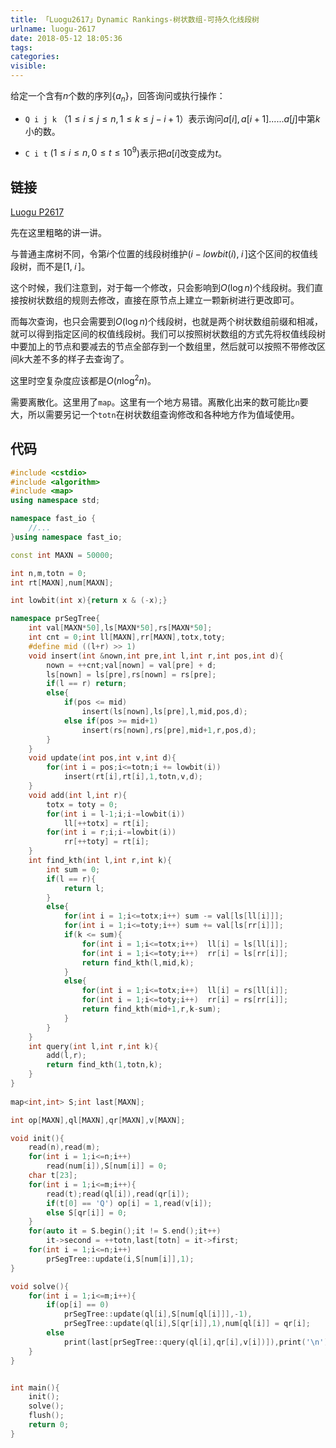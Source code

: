 ```yaml
---
title: 「Luogu2617」Dynamic Rankings-树状数组-可持久化线段树
urlname: luogu-2617
date: 2018-05-12 18:05:36
tags:
categories:
visible:
---
```


给定一个含有$n$个数的序列$\{a_n\}$，回答询问或执行操作：

+ `Q i j k` （$1\leq i\leq j\leq n, 1\leq k\leq j-i+1$）表示询问$a[i],a[i+1]......a[j]$中第$k$小的数。

+ `C i t` ($1 \leq i \leq n,0\leq t \leq 10^{9}$)表示把$a[i]$改变成为$t$。

<!-- more -->

## 链接

[Luogu P2617](https://www.luogu.org/problemnew/show/P2617)

先在这里粗略的讲一讲。

与普通主席树不同，令第$i$个位置的线段树维护$(i-lowbit(i),\; i\,]$这个区间的权值线段树，而不是$[1,\;i\,]$。

这个时候，我们注意到，对于每一个修改，只会影响到$O(\log{n})$个线段树。我们直接按树状数组的规则去修改，直接在原节点上建立一颗新树进行更改即可。

而每次查询，也只会需要到$O(\log{n})$个线段树，也就是两个树状数组前缀和相减，就可以得到指定区间的权值线段树。我们可以按照树状数组的方式先将权值线段树中要加上的节点和要减去的节点全部存到一个数组里，然后就可以按照不带修改区间$k$大差不多的样子去查询了。

这里时空复杂度应该都是$O(n \log^{2}{n})$。

需要离散化。这里用了`map`。这里有一个地方易错。离散化出来的数可能比`n`要大，所以需要另记一个`totn`在树状数组查询修改和各种地方作为值域使用。

## 代码


```cpp
#include <cstdio>
#include <algorithm>
#include <map>
using namespace std;

namespace fast_io {
    //...
}using namespace fast_io;

const int MAXN = 50000;

int n,m,totn = 0;
int rt[MAXN],num[MAXN];

int lowbit(int x){return x & (-x);}

namespace prSegTree{
    int val[MAXN*50],ls[MAXN*50],rs[MAXN*50];
    int cnt = 0;int ll[MAXN],rr[MAXN],totx,toty;
    #define mid ((l+r) >> 1)
    void insert(int &nown,int pre,int l,int r,int pos,int d){
        nown = ++cnt;val[nown] = val[pre] + d;
        ls[nown] = ls[pre],rs[nown] = rs[pre];
        if(l == r) return;
        else{
            if(pos <= mid)
                insert(ls[nown],ls[pre],l,mid,pos,d);
            else if(pos >= mid+1)
                insert(rs[nown],rs[pre],mid+1,r,pos,d);
        }
    }
    void update(int pos,int v,int d){
        for(int i = pos;i<=totn;i += lowbit(i))
            insert(rt[i],rt[i],1,totn,v,d);
    }
    void add(int l,int r){
        totx = toty = 0;
        for(int i = l-1;i;i-=lowbit(i))
            ll[++totx] = rt[i];
        for(int i = r;i;i-=lowbit(i))
            rr[++toty] = rt[i];
    }
    int find_kth(int l,int r,int k){
        int sum = 0;
        if(l == r){
            return l;
        }
        else{
            for(int i = 1;i<=totx;i++) sum -= val[ls[ll[i]]];
            for(int i = 1;i<=toty;i++) sum += val[ls[rr[i]]];   
            if(k <= sum){
                for(int i = 1;i<=totx;i++)  ll[i] = ls[ll[i]];
                for(int i = 1;i<=toty;i++)  rr[i] = ls[rr[i]];
                return find_kth(l,mid,k);
            }
            else{
                for(int i = 1;i<=totx;i++)  ll[i] = rs[ll[i]];
                for(int i = 1;i<=toty;i++)  rr[i] = rs[rr[i]];
                return find_kth(mid+1,r,k-sum);
            } 
        }  
    }
    int query(int l,int r,int k){
        add(l,r);
        return find_kth(1,totn,k);
    }
}
 
map<int,int> S;int last[MAXN];

int op[MAXN],ql[MAXN],qr[MAXN],v[MAXN];

void init(){
    read(n),read(m);
    for(int i = 1;i<=n;i++)
        read(num[i]),S[num[i]] = 0;
    char t[23];
    for(int i = 1;i<=m;i++){
        read(t);read(ql[i]),read(qr[i]);
        if(t[0] == 'Q') op[i] = 1,read(v[i]);
        else S[qr[i]] = 0;
    }
    for(auto it = S.begin();it != S.end();it++)
        it->second = ++totn,last[totn] = it->first;
    for(int i = 1;i<=n;i++)
        prSegTree::update(i,S[num[i]],1);
}

void solve(){
    for(int i = 1;i<=m;i++){
        if(op[i] == 0)
            prSegTree::update(ql[i],S[num[ql[i]]],-1),
            prSegTree::update(ql[i],S[qr[i]],1),num[ql[i]] = qr[i]; 
        else
            print(last[prSegTree::query(ql[i],qr[i],v[i])]),print('\n');
    }
}


int main(){
    init();
    solve();
    flush();
    return 0;
}
```

